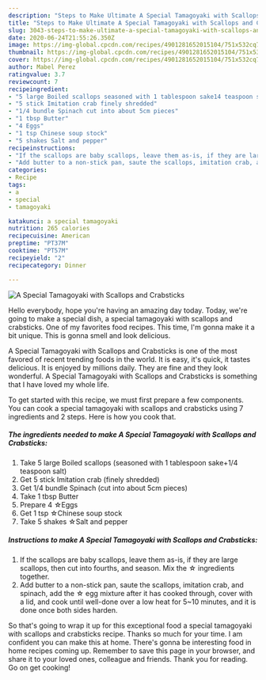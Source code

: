 ```yaml
---
description: "Steps to Make Ultimate A Special Tamagoyaki with Scallops and Crabsticks"
title: "Steps to Make Ultimate A Special Tamagoyaki with Scallops and Crabsticks"
slug: 3043-steps-to-make-ultimate-a-special-tamagoyaki-with-scallops-and-crabsticks
date: 2020-06-24T21:55:26.350Z
image: https://img-global.cpcdn.com/recipes/4901281652015104/751x532cq70/a-special-tamagoyaki-with-scallops-and-crabsticks-recipe-main-photo.jpg
thumbnail: https://img-global.cpcdn.com/recipes/4901281652015104/751x532cq70/a-special-tamagoyaki-with-scallops-and-crabsticks-recipe-main-photo.jpg
cover: https://img-global.cpcdn.com/recipes/4901281652015104/751x532cq70/a-special-tamagoyaki-with-scallops-and-crabsticks-recipe-main-photo.jpg
author: Mabel Perez
ratingvalue: 3.7
reviewcount: 7
recipeingredient:
- "5 large Boiled scallops seasoned with 1 tablespoon sake14 teaspoon salt"
- "5 stick Imitation crab finely shredded"
- "1/4 bundle Spinach cut into about 5cm pieces"
- "1 tbsp Butter"
- "4 Eggs"
- "1 tsp Chinese soup stock"
- "5 shakes Salt and pepper"
recipeinstructions:
- "If the scallops are baby scallops, leave them as-is, if they are large scallops, then cut into fourths, and season. Mix the ☆ ingredients together."
- "Add butter to a non-stick pan, saute the scallops, imitation crab, and spinach, add the ☆ egg mixture after it has cooked through, cover with a lid, and cook until well-done over a low heat for 5~10 minutes, and it is done once both sides harden."
categories:
- Recipe
tags:
- a
- special
- tamagoyaki

katakunci: a special tamagoyaki 
nutrition: 265 calories
recipecuisine: American
preptime: "PT37M"
cooktime: "PT57M"
recipeyield: "2"
recipecategory: Dinner

---
```



![A Special Tamagoyaki with Scallops and Crabsticks](https://img-global.cpcdn.com/recipes/4901281652015104/751x532cq70/a-special-tamagoyaki-with-scallops-and-crabsticks-recipe-main-photo.jpg)

Hello everybody, hope you're having an amazing day today. Today, we're going to make a special dish, a special tamagoyaki with scallops and crabsticks. One of my favorites food recipes. This time, I'm gonna make it a bit unique. This is gonna smell and look delicious.



A Special Tamagoyaki with Scallops and Crabsticks is one of the most favored of recent trending foods in the world. It is easy, it's quick, it tastes delicious. It is enjoyed by millions daily. They are fine and they look wonderful. A Special Tamagoyaki with Scallops and Crabsticks is something that I have loved my whole life.


To get started with this recipe, we must first prepare a few components. You can cook a special tamagoyaki with scallops and crabsticks using 7 ingredients and 2 steps. Here is how you cook that.

<!--inarticleads1-->

##### The ingredients needed to make A Special Tamagoyaki with Scallops and Crabsticks:

1. Take 5 large Boiled scallops (seasoned with 1 tablespoon sake+1/4 teaspoon salt)
1. Get 5 stick Imitation crab (finely shredded)
1. Get 1/4 bundle Spinach (cut into about 5cm pieces)
1. Take 1 tbsp Butter
1. Prepare 4 ☆Eggs
1. Get 1 tsp ☆Chinese soup stock
1. Take 5 shakes ☆Salt and pepper




<!--inarticleads2-->

##### Instructions to make A Special Tamagoyaki with Scallops and Crabsticks:

1. If the scallops are baby scallops, leave them as-is, if they are large scallops, then cut into fourths, and season. Mix the ☆ ingredients together.
1. Add butter to a non-stick pan, saute the scallops, imitation crab, and spinach, add the ☆ egg mixture after it has cooked through, cover with a lid, and cook until well-done over a low heat for 5~10 minutes, and it is done once both sides harden.




So that's going to wrap it up for this exceptional food a special tamagoyaki with scallops and crabsticks recipe. Thanks so much for your time. I am confident you can make this at home. There's gonna be interesting food in home recipes coming up. Remember to save this page in your browser, and share it to your loved ones, colleague and friends. Thank you for reading. Go on get cooking!
